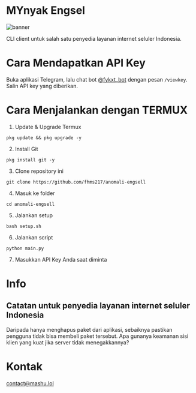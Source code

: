 # MYnyak Engsel

![banner](bnr.png)

CLI client untuk salah satu penyedia layanan internet seluler Indonesia.

# Cara Mendapatkan API Key
Buka aplikasi Telegram, lalu chat bot [@fykxt_bot](https://t.me/fykxt_bot) dengan pesan `/viewkey`. Salin API key yang diberikan.

# Cara Menjalankan dengan TERMUX
1. Update & Upgrade Termux
```
pkg update && pkg upgrade -y
```
2. Install Git
```
pkg install git -y
```
3. Clone repository ini
```
git clone https://github.com/fhms217/anomali-engsell
```
4. Masuk ke folder
```
cd anomali-engsell
```
5. Jalankan setup
```
bash setup.sh
```
6. Jalankan script
```
python main.py
```
7. Masukkan API Key Anda saat diminta

# Info

## Catatan untuk penyedia layanan internet seluler Indonesia

Daripada hanya menghapus paket dari aplikasi, sebaiknya pastikan pengguna tidak bisa membeli paket tersebut. Apa gunanya keamanan sisi klien yang kuat jika server tidak menegakkannya?

# Kontak

contact@mashu.lol
